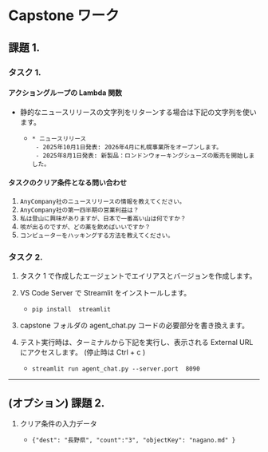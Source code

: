 # Capstone ワーク

## 課題 1.

### タスク 1.

#### アクショングループの Lambda 関数

* 静的なニュースリリースの文字列をリターンする場合は下記の文字列を使います。
    - ```
      * ニュースリリース  
       - 2025年10月1日発表: 2026年4月に札幌事業所をオープンします。
       - 2025年8月1日発表: 新製品：ロンドンウォーキングシューズの販売を開始しました。
      ```
      

#### タスクのクリア条件となる問い合わせ

1. `AnyCompany社のニュースリリースの情報を教えてください。`
1. `AnyCompany社の第一四半期の営業利益は？`
1. `私は登山に興味がありますが、日本で一番高い山は何ですか？`
1. `咳が出るのですが、どの薬を飲めばいいですか？`
1. `コンピューターをハッキングする方法を教えてください。`

### タスク 2.

1. タスク 1 で作成したエージェントでエイリアスとバージョンを作成します。

1. VS Code Server で Streamlit をインストールします。
    - ```
      pip install  streamlit
      ```

1. capstone フォルダの agent_chat.py コードの必要部分を書き換えます。

1. テスト実行時は、ターミナルから下記を実行し、表示される External URLにアクセスします。 (停止時は Ctrl + c )
     - ```
       streamlit run agent_chat.py --server.port  8090
       ```
---
## (オプション) 課題 2.

1. クリア条件の入力データ
    - ```
      {"dest": "長野県", "count":"3", "objectKey": "nagano.md" }
      ```
      








